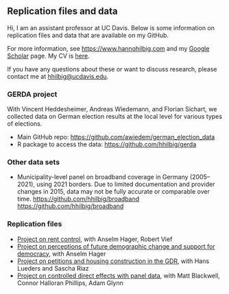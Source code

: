 ## Replication files and data

Hi, I am an assistant professor at UC Davis. Below is some information on replication files and data that are available on my GitHub.

For more information, see <https://www.hannohilbig.com> and my [Google Scholar](https://scholar.google.com/citations?user=JzQv9FMAAAAJ&hl=en&oi=ao) page. My CV is [here](https://github.com/hhilbig/hhilbig.github.io/blob/master/cv/HHilbig_CV.pdf).

If you have any questions about these or want to discuss research, please contact me at <hhilbig@ucdavis.edu>.

### GERDA project

With Vincent Heddesheimer, Andreas Wiedemann, and Florian Sichart, we collected data on German election results at the local level for various types of elections.

- Main GitHub repo: <https://github.com/awiedem/german_election_data>
- R package to access the data: <https://github.com/hhilbig/gerda>

### Other data sets

- Municipality-level panel on broadband coverage in Germany (2005–2021), using 2021 borders. Due to limited documentation and provider changes in 2015, data may not be fully accurate or comparable over time. https://github.com/hhilbig/broadband <https://github.com/hhilbig/broadband>

### Replication files

- [Project on rent control](https://github.com/hhilbig/hhv_rent_control_replication), with Anselm Hager, Robert Vief
- [Project on perceptions of future demographic change and support for democracy](https://github.com/hhilbig/democ_support_us), with Anselm Hager
- [Project on petitions and housing construction in the GDR](https://github.com/hhilbig/gdr_housing_replication), with Hans Lueders and Sascha Riaz
- [Project on controlled direct effects with panel data](https://github.com/hhilbig/did_cde_replication), with Matt Blackwell, Connor Halloran Phillips, Adam Glynn
